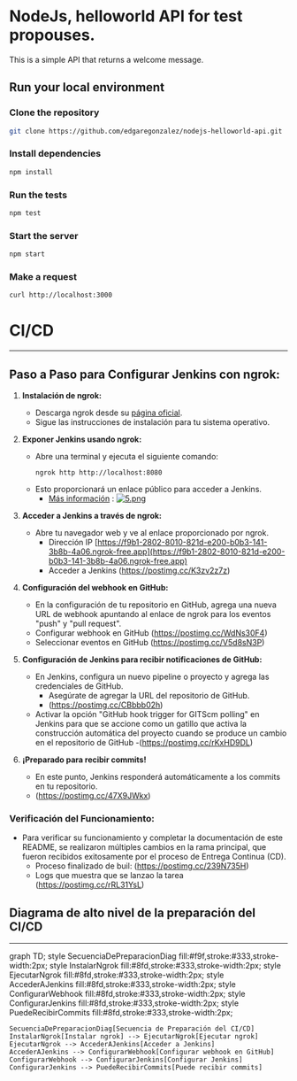 # NodeJs, helloworld API for test propouses.

This is a simple API that returns a welcome message.

## Run your local environment

### Clone the repository
```bash
git clone https://github.com/edgaregonzalez/nodejs-helloworld-api.git
```

### Install dependencies 

```bash
npm install
```

### Run the tests
```bash
npm test
```

### Start the server
```bash
npm start
```

### Make a request
```bash
curl http://localhost:3000
```

# **CI/CD**
---
## Paso a Paso para Configurar Jenkins con ngrok:

1. **Instalación de ngrok:**
   - Descarga ngrok desde su [página oficial](https://ngrok.com/download).
   - Sigue las instrucciones de instalación para tu sistema operativo.

2. **Exponer Jenkins usando ngrok:**
   - Abre una terminal y ejecuta el siguiente comando:
     ```
     ngrok http http://localhost:8080
     ```
   - Esto proporcionará un enlace público para acceder a Jenkins.
     - [Más información](https://postimg.cc/wyxCYR2s) : [![5.png](https://i.postimg.cc/wyxCYR2s)](https://postimg.cc/wyxCYR2s)

3. **Acceder a Jenkins a través de ngrok:**
   - Abre tu navegador web y ve al enlace proporcionado por ngrok.
     - Dirección IP [https://f9b1-2802-8010-821d-e200-b0b3-141-3b8b-4a06.ngrok-free.app](https://f9b1-2802-8010-821d-e200-b0b3-141-3b8b-4a06.ngrok-free.app)
     - Acceder a Jenkins (https://postimg.cc/K3zv2z7z) 

4. **Configuración del webhook en GitHub:**
   - En la configuración de tu repositorio en GitHub, agrega una nueva URL de webhook apuntando al enlace de ngrok para los eventos "push" y "pull request".
   - Configurar webhook en GitHub (https://postimg.cc/WdNs30F4) 
   - Seleccionar eventos en GitHub (https://postimg.cc/V5d8sN3P) 

5. **Configuración de Jenkins para recibir notificaciones de GitHub:**
   - En Jenkins, configura un nuevo pipeline o proyecto y agrega las credenciales de GitHub.
     - Asegúrate de agregar la URL del repositorio de GitHub.
     - (https://postimg.cc/CBbbb02h) 
   - Activar la opción "GitHub hook trigger for GITScm polling" en Jenkins para que se accione como un gatillo que activa la construcción automática del proyecto cuando se produce un cambio en el repositorio de GitHub
     -(https://postimg.cc/rKxHD9DL)

6. **¡Preparado para recibir commits!**
   - En este punto, Jenkins responderá automáticamente a los commits en tu repositorio.
   - (https://postimg.cc/47X9JWkx) 

### Verificación del Funcionamiento:

- Para verificar su funcionamiento y completar la documentación de este README, se realizaron múltiples cambios en la rama principal, que fueron recibidos exitosamente por el proceso de Entrega Continua (CD).
  - Proceso finalizado de buil: (https://postimg.cc/239N735H) 
  - Logs que muestra que se lanzao la tarea (https://postimg.cc/rRL31YsL) 

## Diagrama de alto nivel de la preparación del CI/CD
---

graph TD;
    style SecuenciaDePreparacionDiag fill:#f9f,stroke:#333,stroke-width:2px;
    style InstalarNgrok fill:#8fd,stroke:#333,stroke-width:2px;
    style EjecutarNgrok fill:#8fd,stroke:#333,stroke-width:2px;
    style AccederAJenkins fill:#8fd,stroke:#333,stroke-width:2px;
    style ConfigurarWebhook fill:#8fd,stroke:#333,stroke-width:2px;
    style ConfigurarJenkins fill:#8fd,stroke:#333,stroke-width:2px;
    style PuedeRecibirCommits fill:#8fd,stroke:#333,stroke-width:2px;

    SecuenciaDePreparacionDiag[Secuencia de Preparación del CI/CD]
    InstalarNgrok[Instalar ngrok] --> EjecutarNgrok[Ejecutar ngrok]
    EjecutarNgrok --> AccederAJenkins[Acceder a Jenkins]
    AccederAJenkins --> ConfigurarWebhook[Configurar webhook en GitHub]
    ConfigurarWebhook --> ConfigurarJenkins[Configurar Jenkins]
    ConfigurarJenkins --> PuedeRecibirCommits[Puede recibir commits]



